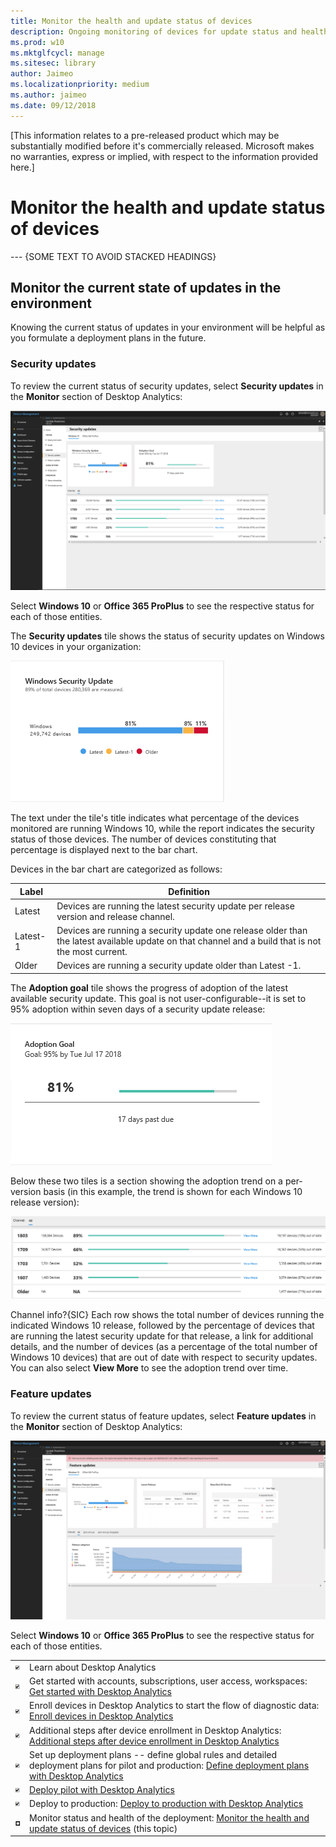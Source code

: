 ```yaml
---
title: Monitor the health and update status of devices
description: Ongoing monitoring of devices for update status and health issues
ms.prod: w10
ms.mktglfcycl: manage
ms.sitesec: library
author: Jaimeo
ms.localizationpriority: medium
ms.author: jaimeo
ms.date: 09/12/2018
---
```


[This information relates to a pre-released product which may be substantially modified before it's commercially released. Microsoft makes no warranties, express or implied, with respect to the information provided here.]

# Monitor the health and update status of devices
--- {SOME TEXT TO AVOID STACKED HEADINGS}

## Monitor the current state of updates in the environment

Knowing the current status of updates in your environment will be helpful as you formulate a deployment plans in the future.

### Security updates

To review the current status of security updates, select **Security updates** in the **Monitor** section of Desktop Analytics:

[![security update status view](UDRimages/UDR-security-status.png)](UDRimages/UDR-security-status.png)

Select **Windows 10** or **Office 365 ProPlus** to see the respective status for each of those entities.

The **Security updates** tile shows the status of security updates on Windows 10 devices in your organization:

[![security update status tile detail](UDRimages/UDR-security-status-secupdatestile.png)](UDRimages/UDR-security-status-secupdatestile.png)

The text under the tile's title indicates what percentage of the devices monitored are running Windows 10, while the report indicates the security status of those devices. The number of devices constituting that percentage is displayed next to the bar chart.

Devices in the bar chart are categorized as follows:

| **Label**  | **Definition**  |
|---------------------------------------------------------|-----------|
| Latest | Devices are running the latest security update per release version and release channel.|
| Latest-1 | Devices are running a security update one release older than the latest available update on that channel and a build that is not the most current. |
| Older | Devices are running a security update older than Latest -1. |

The **Adoption goal** tile shows the progress of adoption of the latest available security update. This goal is not user-configurable--it is set to 95% adoption within seven days of a security update release:

[![security update asoption goal tile detail](UDRimages/UDR-security-status-adoptgoal.png)](UDRimages/UDR-security-status-adoptgoal.png)

Below these two tiles is a section showing the adoption trend on a per-version basis (in this example, the trend is shown for each Windows 10 release version):

[![security update adoption trend tile detail](UDRimages/UDR-security-status-adopttrend.png)](UDRimages/UDR-security-status-adopttrend.png)

 Channel info?{SIC} Each row shows the total number of devices running the indicated Windows 10 release, followed by the percentage of devices that are running the latest security update for that release, a link for additional details, and the number of devices (as a percentage of the total number of Windows 10 devices) that are out of date with respect to security updates. You can also select **View More** to see the adoption trend over time.


### Feature updates

To review the current status of feature updates, select **Feature updates** in the **Monitor** section of Desktop Analytics:

[![feature update status view](UDRimages/UDR-feature-update.png)](UDRimages/UDR-feature-update.png)

Select **Windows 10** or **Office 365 ProPlus** to see the respective status for each of those entities.

| | |
| --- | --- |
| ![done](UDRimages/checklistdone.png) | Learn about Desktop Analytics |
| ![done](UDRimages/checklistdone.png) | Get started with accounts, subscriptions, user access, workspaces: [Get started with Desktop Analytics](update-readiness-get-started.md) |
| ![done](UDRimages/checklistdone.png) | Enroll devices in Desktop Analytics to start the flow of diagnostic data: [Enroll devices in Desktop Analytics](update-readiness-enroll-devices.md)|
| ![done](UDRimages/checklistdone.png) | Additional steps after device enrollment in Desktop Analytics: [Additional steps after device enrollment in Desktop Analytics](update-readiness-additonal-steps.md) |
| ![done](UDRimages/checklistdone.png) | Set up deployment plans -- define global rules and detailed deployment plans for pilot and production: [Define deployment plans with Desktop Analytics](update-readiness-deployment-plans.md) |
| ![done](UDRimages/checklistdone.png) | [Deploy pilot with Desktop Analytics](update-readiness-deploy-pilot.md) |
| ![done](UDRimages/checklistdone.png) | Deploy to production: [Deploy to production with Desktop Analytics](update-readiness-deploy-production.md) |
| ![to do](UDRimages/checklistbox.gif) | Monitor status and health of the deployment: [Monitor the health and update status of devices](update-readiness-monitoring.md) (this topic) |
